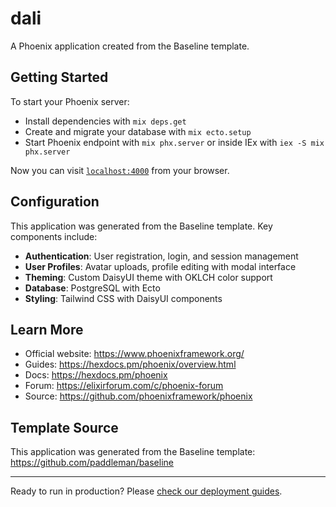 # dali

A Phoenix application created from the Baseline template.

## Getting Started

To start your Phoenix server:

* Install dependencies with `mix deps.get`
* Create and migrate your database with `mix ecto.setup`
* Start Phoenix endpoint with `mix phx.server` or inside IEx with `iex -S mix phx.server`

Now you can visit [`localhost:4000`](http://localhost:4000) from your browser.

## Configuration

This application was generated from the Baseline template. Key components include:

* **Authentication**: User registration, login, and session management
* **User Profiles**: Avatar uploads, profile editing with modal interface
* **Theming**: Custom DaisyUI theme with OKLCH color support
* **Database**: PostgreSQL with Ecto
* **Styling**: Tailwind CSS with DaisyUI components

## Learn More

* Official website: https://www.phoenixframework.org/
* Guides: https://hexdocs.pm/phoenix/overview.html
* Docs: https://hexdocs.pm/phoenix
* Forum: https://elixirforum.com/c/phoenix-forum
* Source: https://github.com/phoenixframework/phoenix

## Template Source

This application was generated from the Baseline template:
https://github.com/paddleman/baseline

---

Ready to run in production? Please [check our deployment guides](https://hexdocs.pm/phoenix/deployment.html).
